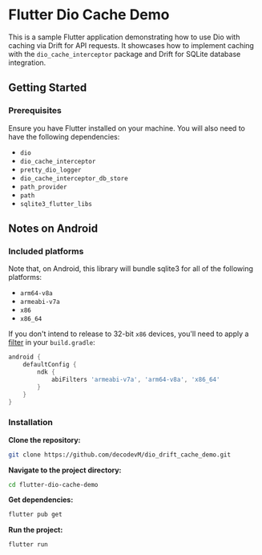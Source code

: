 # Flutter Dio Cache Demo

This is a sample Flutter application demonstrating how to use Dio with caching via Drift for API requests. It showcases how to implement caching with the `dio_cache_interceptor` package and Drift for SQLite database integration.

## Getting Started

### Prerequisites

Ensure you have Flutter installed on your machine. You will also need to have the following dependencies:

- `dio`
- `dio_cache_interceptor`
- `pretty_dio_logger`
- `dio_cache_interceptor_db_store`
- `path_provider`
- `path`
- `sqlite3_flutter_libs`

## Notes on Android

### Included platforms

Note that, on Android, this library will bundle sqlite3 for all of the following platforms:

- `arm64-v8a`
- `armeabi-v7a`
- `x86`
- `x86_64`

If you don't intend to release to 32-bit `x86` devices, you'll need to apply a
[filter](https://developer.android.com/ndk/guides/abis#gc) in your `build.gradle`:

```gradle
android {
    defaultConfig {
        ndk {
            abiFilters 'armeabi-v7a', 'arm64-v8a', 'x86_64'
        }
    }
}
```

### Installation

**Clone the repository:**

   ```bash
   git clone https://github.com/decodevM/dio_drift_cache_demo.git
   ```
**Navigate to the project directory:**

   ```bash
   cd flutter-dio-cache-demo
   ```
**Get dependencies:**

   ```bash
   flutter pub get
   ```
**Run the project:**

   ```bash
   flutter run 
   ```

   
   
